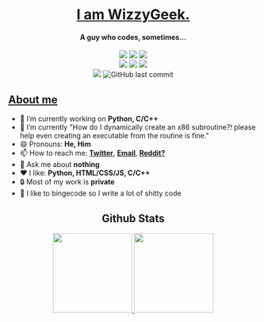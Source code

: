 <a href="https://wizzygeek.github.io"><h1 align="center">I am WizzyGeek.</h1></a>
<div align="center">
      <h4 align="center">A guy who codes, sometimes...</h4>
      <img src="https://forthebadge.com/images/badges/0-percent-optimized.svg"/> 
      <img src="https://forthebadge.com/images/badges/you-didnt-ask-for-this.svg"/>
      <img src="https://forthebadge.com/images/badges/reading-6th-grade-level.svg"/> <br/>
      <img src="https://forthebadge.com/images/badges/made-with-c-plus-plus.svg"/>
      <img src="https://forthebadge.com/images/badges/made-with-c.svg"/>
      <img src="https://forthebadge.com/images/badges/made-with-python.svg"/><br/>
      <img src="https://img.shields.io/static/v1?label=regularly%20uses&message=black%20magic&color=6f0b4f&labelColor=24020f&style=for-the-badge"/>
      <img alt="GitHub last commit" src="https://img.shields.io/github/last-commit/WizzyGeek/WizzyGeek?label=Last%20Cared%20About%20this&style=for-the-badge"/>
</div>
<!-- <hr> -->

<a href="https://youtu.be/cw9FIeHbdB8"><h2> About me </h2></a>

- 🔭 I’m currently working on **Python, C/C++**
- 🌱 I’m currently "How do I dynamically create an x86 subroutine?! please help even creating an executable from the routine is fine."
- 😄 Pronouns: **He, Him**
- 📫 How to reach me: 
      <a href="https://twitter.com/WizzyGeek">**Twitter**</a>, 
      <a href="mailto:ojasscoding@gmail.com">**Email**</a>, 
      <a href="https://www.reddit.com/user/WizzyGeek">**Reddit?**</a>
- 💬 Ask me about **nothing**
- ❤ I like: **Python, HTML/CSS/JS, C/C++**
- 🔒 Most of my work is **private**
- 💩 I like to bingecode so I write a lot of shitty code

<h2 align="center"> Github Stats </h2>
<div align="center">
      <a href="https://github.com/anuraghazra/github-readme-stats">
          <img height="160em" src="https://github-readme-stats.vercel.app/api?username=WizzyGeek&theme=radical"/>
          <img height="160em" src="https://github-readme-stats.vercel.app/api/top-langs/?username=WizzyGeek&theme=radical&layout=compact"/>
      </a>
</div>
